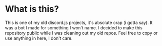 # What is this? #

This is one of my old discord.js projects, it's absolute crap (i gotta say). It was a bot I made for something I won't name. 
I decided to make this repository public while I was cleaning out my old repos. Feel free to copy or use anything in here, I don't care.
